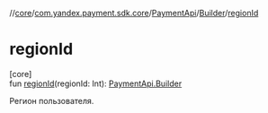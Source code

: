 //[core](../../../../index.md)/[com.yandex.payment.sdk.core](../../index.md)/[PaymentApi](../index.md)/[Builder](index.md)/[regionId](region-id.md)

# regionId

[core]\
fun [regionId](region-id.md)(regionId: Int): [PaymentApi.Builder](index.md)

Регион пользователя.
